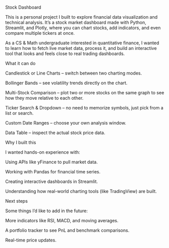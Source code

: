 Stock Dashboard

This is a personal project I built to explore financial data visualization and technical analysis. It’s a stock market dashboard made with Python, Streamlit, and Plotly, where you can chart stocks, add indicators, and even compare multiple tickers at once.

As a CS & Math undergraduate interested in quantitative finance, I wanted to learn how to fetch live market data, process it, and build an interactive tool that looks and feels close to real trading dashboards.

What it can do

Candlestick or Line Charts – switch between two charting modes.

Bollinger Bands – see volatility trends directly on the chart.

Multi-Stock Comparison – plot two or more stocks on the same graph to see how they move relative to each other.

Ticker Search & Dropdown – no need to memorize symbols, just pick from a list or search.

Custom Date Ranges – choose your own analysis window.

Data Table – inspect the actual stock price data.

Why I built this

I wanted hands-on experience with:

Using APIs like yFinance to pull market data.

Working with Pandas for financial time series.

Creating interactive dashboards in Streamlit.

Understanding how real-world charting tools (like TradingView) are built.

Next steps

Some things I’d like to add in the future:

More indicators like RSI, MACD, and moving averages.

A portfolio tracker to see PnL and benchmark comparisons.

Real-time price updates.
